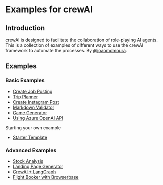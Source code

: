 # Examples for crewAI
## Introduction
crewAI is designed to facilitate the collaboration of role-playing AI agents.
This is a collection of examples of different ways to use the crewAI framework to automate the processes.
By [@joaomdmoura](https://x.com/joaomdmoura).

## Examples

### Basic Examples
- [Create Job Posting](./job-posting)
- [Trip Planner](./trip_planner)
- [Create Instagram Post](./instagram_post)
- [Markdown Validator](./markdown_validator)
- [Game Generator](./game-builder-crew)
- [Using Azure OpenAI API](./azure_model)

Starting your own example
  - [Starter Template](.//starter_template)
### Advanced Examples
- [Stock Analysis](./stock_analysis)
- [Landing Page Generator](./landing_page_generator)
- [CrewAI + LangGraph](./CrewAI-LangGraph)
- [Flight Booker with Browserbase](./flight_search)
